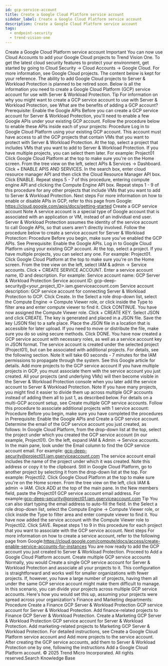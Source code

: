 ```yaml
---
id: gcp-service-account
title: Create a Google Cloud Platform service account
sidebar_label: Create a Google Cloud Platform service account
description: Create a Google Cloud Platform service account
tags:
  - endpoint-security
  - trend-vision-one
---
```


 Create a Google Cloud Platform service account Important You can now use Cloud Accounts to add your Google Cloud projects to Trend Vision One. To get the latest cloud security features to protect your environment, get started by going to Cloud Security → Cloud Accounts → Google Cloud. For more information, see Google Cloud projects. The content below is kept for your reference. The ability to add Google Cloud projects to Server & Workload Protection is planned to be retired soon. Below is all the information you need to create a Google Cloud Platform (GCP) service account for use with Server & Workload Protection. Tip For information on why you might want to create a GCP service account to use with Server & Workload Protection, see What are the benefits of adding a GCP account? Prerequisite: Enable the Google APIs Before you can create a GCP service account for Server & Workload Protection, you'll need to enable a few Google APIs under your existing GCP account. Follow the procedure below to enable these APIs inside each of your projects: Procedure Log in to Google Cloud Platform using your existing GCP account. This account must have access to all the GCP projects that contain VMs that you want to protect with Server & Workload Protection. At the top, select a project that includes VMs that you want to add to Server & Workload Protection. If you have multiple projects, you can select them later. For example: Project01 Click Google Cloud Platform at the top to make sure you're on the Home screen. From the tree view on the left, select APIs & Services → Dashboard. Click + ENABLE APIS AND SERVICES. In the search box, enter cloud resource manager API and then click the Cloud Resource Manager API box. Click ENABLE. Repeat steps 5 - 7 of this procedure, entering compute engine API and clicking the Compute Engine API box. Repeat steps 1 - 9 of this procedure for any other projects that include VMs that you want to add to Server & Workload Protection. Next steps For more information on how to enable or disable APIs in GCP, refer to this page from Google: https://cloud.google.com/apis/docs/getting-started Create a GCP service account Note A service account is a special type of Google account that is associated with an application or VM, instead of an individual end user. Server & Workload Protection assumes the identity of the service account to call Google APIs, so that users aren't directly involved. Follow the procedure below to create a service account for Server & Workload Protection: Procedure Before you begin, make sure you've enabled the GCP APIs. See Prerequisite: Enable the Google APIs. Log in to Google Cloud Platform using your existing GCP account. At the top, select a project. If you have multiple projects, you can select any one. For example: Project01. Click Google Cloud Platform at the top to make sure you're on the Home screen. From the tree view on the left, select IAM & admin → Service accounts. Click + CREATE SERVICE ACCOUNT. Enter a service account name, ID and description. For example: Service account name: GCP Server & Workload Protection Service account ID: gcp-deep-security@<your_project_ID>.iam.gserviceaccount.com Service account description: GCP service account for connecting Server & Workload Protection to GCP. Click Create. In the Select a role drop-down list, select the Compute Engine → Compute Viewer role, or click inside the Type to filter area and enter compute viewer to find it. Click CONTINUE. You have now assigned the Compute Viewer role. Click + CREATE KEY. Select JSON and click CREATE. The key is generated and placed in a JSON file. Save the key (JSON file) to a safe place. Place the JSON file in a location that is accessible for later upload. If you need to move or distribute the file, make sure you do so using secure methods. Click DONE. You have now created a GCP service account with necessary roles, as well as a service account key in JSON format. The service account is created under the selected project (Project01), but can be associated with additional projects. For details, see the following section. Note It will take 60 seconds - 7 minutes for the IAM permissions to propagate through the system. See this Google article for details. Add more projects to the GCP service account If you have multiple projects in GCP, you must associate them with the service account you just created. All your projects (and underlying VMs) will then become visible in the Server & Workload Protection console when you later add the service account to Server & Workload Protection. Note If you have many projects, you might find it easier to divide them up across multiple GCP accounts instead of adding them all to just 1, as described below. For details on a multi-GCP account setup, see Create multiple GCP service accounts. Follow this procedure to associate additional projects with 1 service account: Procedure Before you begin, make sure you have completed the procedures in Prerequisite: Enable the Google APIs and Create a GCP service account. Determine the email of the GCP service account you just created, as follows: In Google Cloud Platform, from the drop-down list at the top, select the project under which you created the GCP service account (in our example, Project01). On the left, expand IAM & Admin → Service accounts. In the main pane, look under the Email column to find the GCP service account email. For example: gcp-deep-security@project01.iam.gserviceaccount.com The service account email includes the name of the project under which it was created. Note this address or copy it to the clipboard. Still in Google Cloud Platform, go to another project by selecting it from the drop-down list at the top. For example: Project02. Click Google Cloud Platform at the top to make sure you're on the Home screen. From the tree view on the left, click IAM & admin → IAM. Click ADD at the top of the main pane. In the New members field, paste the Project01 GCP service account email address. For example:gcp-deep-security@project01.iam.gserviceaccount.com Tip You can also start typing the email address to auto-fill the field. In the Select a role drop-down list, select the Compute Engine → Compute Viewer role, or click inside the Type to filter area and enter compute viewer to find it. You have now added the service account with the Compute Viewer role to Project02. Click SAVE. Repeat steps 1 to 9 in this procedure for each project that you want to associate with the GCP service account. Next steps For more information on how to create a service account, refer to the following page from Google:https://cloud.google.com/compute/docs/access/create-enable-service-accounts-for-instances You are now ready to add the GCP account you just created to Server & Workload Protection. Proceed to Add a Google Cloud Platform account. Create multiple GCP service accounts Normally, you would Create a single GCP service account for Server & Workload Protection and associate all your projects to it. This configuration is straightforward and works well for smaller organizations with fewer projects. If, however, you have a large number of projects, having them all under the same GCP service account might make them difficult to manage. In this scenario, you can divide your projects across multiple GCP service accounts. Here's how you would set this up, assuming your projects were spread across your organization's Finance and Marketing departments: Procedure Create a Finance GCP Server & Workload Protection GCP service account for Server & Workload Protection. Add finance-related projects to Finance GCP Server & Workload Protection. Create a Marketing GCP Server & Workload Protection GCP service account for Server & Workload Protection. Add marketing-related projects to Marketing GCP Server & Workload Protection. For detailed instructions, see Create a Google Cloud Platform service account and Add more projects to the service account. After creating the GCP service accounts, add them to Server & Workload Protection one by one, following the instructions Add a Google Cloud Platform account. © 2025 Trend Micro Incorporated. All rights reserved.Search Knowledge Base